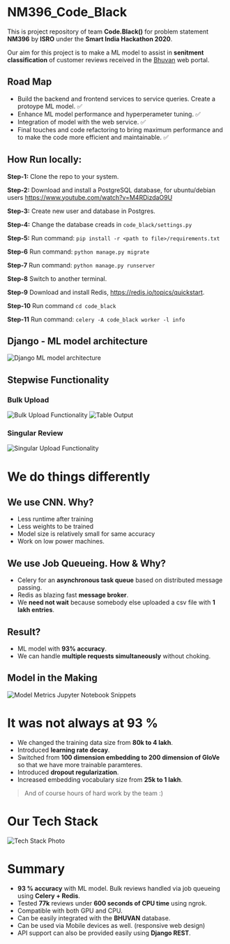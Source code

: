 # NM396_Code_Black
This is project repository of team __Code.Black()__ for problem statement __NM396__ by __ISRO__ under the __Smart India Hackathon 2020__. 

Our aim for this project is to make a ML model to assist in __senitment classification__ of customer reviews received in the [Bhuvan](https://bhuvan.nrsc.gov.in/bhuvan_links.php) web portal.

## Road Map
- Build the backend and frontend services to service queries. Create a protoype ML model. :white_check_mark:
- Enhance ML model performance and hyperperameter tuning. :white_check_mark:
- Integration of model with the web service. :white_check_mark:
- Final touches and code refactoring to bring maximum performance and to make the code more efficient and maintainable. :white_check_mark:

## How Run locally:

**Step-1:** Clone the repo to your system.

**Step-2:** Download and install a PostgreSQL database, for ubuntu/debian users https://www.youtube.com/watch?v=M4RDizdaO9U  

**Step-3:** Create new user and database in Postgres.

**Step-4:** Change the database creads in `code_black/settings.py`

**Step-5:** Run command: `pip install -r <path to file>/requirements.txt`

**Step-6** Run command: `python manage.py migrate`

**Step-7** Run command: `python manage.py runserver`

**Step-8** Switch to another terminal.

**Step-9** Download and install Redis, https://redis.io/topics/quickstart.

**Step-10** Run command `cd code_black`

**Step-11** Run command: `celery -A code_black worker -l info`

## Django - ML model architecture
![Django ML model architecture](./sample_images/Django_ML_arch.png)

## Stepwise Functionality
### Bulk Upload 
![Bulk Upload Functionality](./sample_images/step_bulk.png)
![Table Output](./sample_images/table_77k.png)
### Singular Review
![Singular Upload Functionality](./sample_images/step_singular.png)

# We do things differently

## We use CNN. Why?
- Less runtime after training
- Less weights to be trained
- Model size is relatively small for same accuracy
- Work on low power machines.

## We use Job Queueing. How & Why?
- Celery for an **asynchronous task queue** based on distributed message passing.
- Redis as blazing fast **message broker**.
- We **need not wait** because somebody else uploaded a csv file with **1 lakh entries**.

## Result?
- ML model with **93% accuracy**.
- We can handle **multiple requests simultaneously** without choking.

## Model in the Making
![Model Metrics Jupyter Notebook Snippets](./sample_images/metrics_from_ppt.png)

# It was not always at 93 %
- We changed the training data size from **80k to 4 lakh**.
- Introduced **learning rate decay**.
- Switched from **100 dimension embedding to 200 dimension of GloVe** so that we have more trainable paramteres.
- Introduced **dropout regularization**.
- Increased embedding vocabulary size from **25k to 1 lakh**.
> And of course hours of hard work by the team :)

# Our Tech Stack
![Tech Stack Photo](./sample_images/tech_stack.png)

# Summary
- **93 % accuracy** with ML model. Bulk reviews handled via job queueing using **Celery + Redis**.
- Tested **77k** reviews under **600 seconds of CPU time** using ngrok.
- Compatible with both GPU and CPU.
- Can be easily integrated with the **BHUVAN** database.
- Can be used via Mobile devices as well. (responsive web design)
- API support can also be provided easily using **Django REST**.


